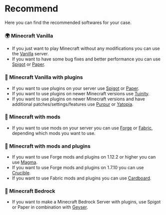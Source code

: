 # Recommend
Here you can find the recommended softwares for your case.

### 🌍 Minecraft Vanilla
  - If you just want to play Minecraft without any modifications you can use the [Vanilla](https://github.com/UeberallGebannt/server-softwares/blob/master/SERVERS.md#-vanilla-minecraft) server. 
  - If you want to have some bug fixes and better performance you can use [Spigot](https://github.com/UeberallGebannt/server-softwares/blob/master/SERVERS.md#-spigot) or [Paper](https://github.com/UeberallGebannt/server-softwares/blob/master/SERVERS.md#-paper).
  
### 🚰 Minecraft Vanilla with plugins
  - If you want to use plugins on your server use [Spigot](https://github.com/UeberallGebannt/server-softwares/blob/master/SERVERS.md#-spigot) or [Paper](https://github.com/UeberallGebannt/server-softwares/blob/master/SERVERS.md#-paper).
  - If you want to use plugins on newer Minecraft versions use [Tuinity](https://github.com/UeberallGebannt/server-softwares/blob/master/SERVERS.md#%-tuinity).
  - If you want to use plugins on newer Minecraft versions and have additional patches/settings/features use [Purpur](https://github.com/UeberallGebannt/server-softwares/blob/master/SERVERS.md#-purpur) or [Yatopia](https://github.com/UeberallGebannt/server-softwares/blob/master/SERVERS.md#-yatopia).
  
### 🔨 Minecraft with mods
  - If you want to use mods on your server you can use [Forge](https://github.com/UeberallGebannt/server-softwares/blob/master/SERVERS.md#-forge) or [Fabric](https://github.com/UeberallGebannt/server-softwares/blob/master/SERVERS.md#-fabric), depending which mods you want to use.  
  
### 🔶 Minecraft with mods and plugins
  - If you want to use Forge mods and plugins on 1.12.2 or higher you can use [Magma](https://github.com/UeberallGebannt/server-softwares/blob/master/SERVERS.md#-magma).
  - If you want to use Forge mods and plugins on 1.7.10 you can use [Crucible](https://github.com/UeberallGebannt/server-softwares/blob/master/SERVERS.md#-crucible).
  - If you want to use Fabric mods and plugins you can use [Cardboard](https://github.com/UeberallGebannt/server-softwares/blob/master/SERVERS.md#-cardboard-bukkit-for-fabric).

### 📙 Minecraft Bedrock
  - If you want to make a Minecraft Bedrock Server with plugins, use Spigot or Paper in combination with [Geyser](https://github.com/UeberallGebannt/server-softwares/blob/master/OTHERS.md#-geysermc).
